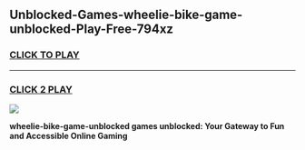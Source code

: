 
## Unblocked-Games-wheelie-bike-game-unblocked-Play-Free-794xz
<h3>
<a href="https://premium76.site?title=wheelie-bike-game-unblocked&ref=20M">CLICK TO PLAY</a></h3>
<hr>

<h3>
<a href="https://premium76.site?title=wheelie-bike-game-unblocked&ref=20M">CLICK 2 PLAY</a>
  
</h3>

<a href="https://premium76.site?title=wheelie-bike-game-unblocked&ref=19M"><img src="https://clearcache.store/games.png"></a>


**wheelie-bike-game-unblocked games unblocked: Your Gateway to Fun and Accessible Online Gaming**
